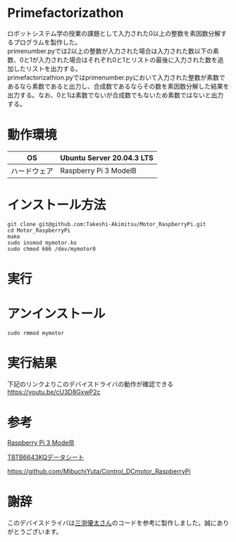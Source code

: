 # Primefactorizathon
ロボットシステム学の授業の課題として入力された0以上の整数を素因数分解するプログラムを製作した。  
primenumber.pyでは2以上の整数が入力された場合は入力された数以下の素数、0と1が入力された場合はそれぞれ0と1とリストの最後に入力された数を追加したリストを出力する。  
primefactorizathion.pyではprimenumber.pyにおいて入力された整数が素数であるなら素数であると出力し、合成数であるならその数を素因数分解した結果を出力する。なお、0と1は素数でないが合成数でもないため素数ではないと出力する。

# 動作環境
|OS|Ubuntu Server 20.04.3 LTS|
|---|---|
|ハードウェア|Raspberry Pi 3 ModelB|
  
# インストール方法
```
git clone git@github.com:Takeshi-Akimitsu/Motor_RaspberryPi.git
cd Motor_RaspberryPi
make
sudo insmod mymotor.ko  
sudo chmod 666 /dev/mymotor0  
```

# 実行

# アンインストール
```
sudo rmmod mymotor 
```

# 実行結果
下記のリンクよりこのデバイスドライバの動作が確認できる  
https://youtu.be/cU3D8GxwP2c

# 参考
[Raspberry Pi 3 ModelB](https://datasheets.raspberrypi.com/rpi3/raspberry-pi-3-b-reduced-schematics.pdf)  

[TBTB6643KQデータシート](http://www.kyohritsu.jp/eclib/OTHER/DATASHEET/TOSHIBA/tb6643kq.pdf)

https://github.com/MibuchiYuta/Control_DCmotor_RaspberryPi

# 謝辞
このデバイスドライバは[三渕優太さん](https://github.com/MibuchiYuta/Control_DCmotor_RaspberryPi
)のコードを参考に製作しました。誠にありがとうございます。

